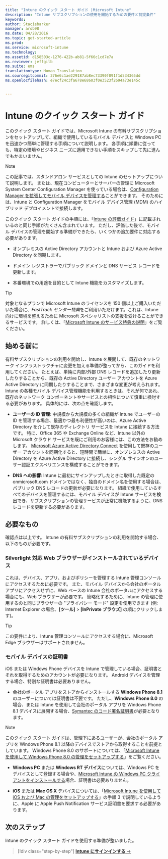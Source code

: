 ```yaml
---
title: "Intune のクイック スタート ガイド |Microsoft Intune"
description: "Intune サブスクリプションの使用を開始するための要件と前提条件"
keywords: 
author: Staciebarker
manager: arob98
ms.date: 04/28/2016
ms.topic: get-started-article
ms.prod: 
ms.service: microsoft-intune
ms.technology: 
ms.assetid: d158503c-1276-422b-ab81-5f66c1cd7e7a
ms.reviewer: jeffgilb
ms.suite: ems
translationtype: Human Translation
ms.sourcegitcommit: 376e6c1ae229187ab8ec73390f091f1d534365dd
ms.openlocfilehash: e7ecf24c3fa678e68603f0e3523f2694a73e145c


---
```



# Intune のクイック スタート ガイド
このクイック スタート ガイドでは、Microsoft Intune の有料サブスクリプションをセットアップして、組織で使用しているモバイル デバイスと Windows PC を迅速かつ簡単に管理する手順について説明します。 各手順に順番に従っても、特定の環境やビジネス ニーズに適用できない手順をスキップして先に進んでもかまいません。

>[!NOTE]
>この記事では、スタンドアロン サービスとしての Intune のセットアップについて説明します。 または、現在コンピューターとサーバーの管理に Microsoft System Center Configuration Manager を使っている場合は、[Configuration Manager を拡張してモバイル デバイスを管理する](https://technet.microsoft.com/library/jj884158.aspx)ことができます。 そのためには、Intune と Configuration Manager をモバイル デバイス管理 (MDM) のハイブリッド デプロイメントで接続します。

このクイック スタート ガイドの手順には、「[Intune の評価ガイド](/intune/understand-explore/get-started-with-a-30-day-trial-of-microsoft-intune)」に記載されいるのと同じ手順がたくさん含まれています。 ただし、評価した後で、モバイル デバイスの管理を開始する準備ができたら、いくつかの追加要件に対応する必要があります。

-   オンプレミスの Active Directory アカウントと Intune および Azure Active Directory を同期します。

-   ドメイン レジストラーでパブリック ドメインと DNS サービス レコードを更新します。

-   本番環境での用途を目的として Intune 機能をカスタマイズします。

>[!TIP]
>対象となるプランで Microsoft Intune のライセンスを 150 個以上ご購入いただいた場合に、*FastTrack センター特典*をご利用いただけます。これは、Intune 向けに環境を整えるために Microsoft スペシャリストの支援を受けることができるサービスです。 詳しくは、「[Microsoft Intune のサービス特典の説明](https://technet.microsoft.com/library/mt228265.aspx)」をご覧ください。


## 始める前に
有料サブスクリプションの利用を開始し、Intune を展開して、既存のネットワーク インフラストラクチャに変更を加える準備が整ってから、このガイドを利用してください。 たとえば、単純に内部/外部 DNS レコードを追加したり更新したりすることから、既存の Active Directory ユーザー アカウントを Azure Active Directory に同期したりすることまで、さまざまな変更が考えられます。 Intune の各種モバイル デバイス管理機能を利用するときは、それが何であれ、既存のネットワーク コンポーネントやサービスとの相性について慎重に検討する必要があります。 具体的には、次の点を確認します。

-   **ユーザーの ID 管理**: 中規模から大規模の多くの組織が Intune でユーザーの ID を管理する場合、最適かつ最も利便性が高いのは、Azure Active Directory を介して既存のディレクトリ サービスを Intune に接続する方法です。 特に、Office 365 や Exchange Online など、Intune 以外の Microsoft クラウド サービスを既にご利用のお客様には、この方法をお勧めします。 [Microsoft Azure Active Directory Connect](https://www.microsoft.com/download/details.aspx?id=47594) を使用して既存のユーザー アカウントを同期化すると、短時間で簡単に、オンプレミスの Active Directory を Azure Active Directory に接続し、シングル サインオンのユーザー認証エクスペリエンスを構成することができます。

-   **DNS への影響**: Intune に最初にサインアップしたときに取得した既定の onmicrosoft.com ドメインではなく、独自のドメイン名を使用する場合は、パブリック DNS レコードの更新が必要になります。 組織で使用しているすべてのデバイスを管理するには、モバイル デバイスが Intune サービスを検出でき、サブスクリプションの管理サービスが正常に機能するように、DNS レコードを更新する必要があります。

## 必要なもの
確認点は以上です。 Intune の有料サブスクリプションの利用を開始する場合、以下のものが必要です。

### Silverlight 対応 Web ブラウザーがインストールされているデバイス
これは、デバイス、アプリ、およびポリシーを管理する Intune 管理コンソールにアクセスするために必要です。 また、モバイル デバイスから会社のポータル アプリにアクセスせずに、Web ベースの Intune 会社のポータルにアクセスする場合にも、Web ブラウザーが必要です。 簡略化するために、Intune の管理に使用するのと同じブラウザーの "プライバシー モード" 設定を使用できます (例: Internet Explorer の場合、**[ツール]** &gt; **[InPrivate ブラウズ]** の順にクリックします)。

>[!TIP]
>この要件により、Intune 管理コンソールにアクセスする場合に、Microsoft Edge ブラウザーはサポートされません。


### モバイル デバイスの証明書
iOS または Windows Phone デバイスを Intune で管理している場合、証明書とそれを取得するためのアカウントが必要になります。 Android デバイスを管理する場合、特別な証明書は必要ありません。

- 会社のポータル アプリをストアからインストールする **Windows Phone 8.1** のユーザーについては証明書は不要です。 ただし、**Windows Phone 8.0** の場合、または Intune を使用して会社のポータル アプリを Windows Phone 8.1 デバイスに展開する場合、[Symantec のコード署名証明書](https://products.websecurity.symantec.com/orders/enrollment/microsoftCert.do)が必要となります。

>[!NOTE]
>このクイック スタート ガイドは、管理下にあるユーザーが、会社のポータル アプリを Windows Phone 8.1 以降のデバイスでストアから取得することを前提としています。 Windows Phone 8.0 のサポートについては、「[Microsoft Intune を使用して Windows Phone 8.0 の管理をセットアップする](/Intune/deploy-use/set-up-windows-phone-8.0-management-with-microsoft-intune)」をご覧ください。

- **Windows PC** または **Windows RT デバイス**については、Windows PC をデバイスとして登録する場合や、[Microsoft Intune の Windows PC クライアントをインストールする](/intune/deploy-use/install-the-windows-pc-client-with-microsoft-intune)場合、証明書は必要ありません。

- **iOS** または **Mac OS X** デバイスについては、「[Microsoft Intune を使用して iOS および Mac の管理をセットアップする](/intune/deploy-use/set-up-ios-and-mac-management-with-microsoft-intune)」の手順 3 で説明しているように、Apple に Apple Push Notification サービス証明書を要求する必要があります。

## 次のステップ
Intune のクイック スタート ガイドを使用する準備が整いました。

>[!div class="step-by-step"]
[**Intune にサインインする** &rarr;](start-with-a-paid-subscription-to-microsoft-intune-step-1.md)



<!--HONumber=Jul16_HO3-->


